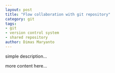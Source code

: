 ```yaml
---
layout: post
title: "Flow collaboration with git repository"
category: git
tags: 
- git
- version control system
- shared repository
author: Dimas Maryanto
---
```


simple description...
<!--more-->

more content here...